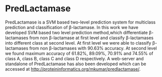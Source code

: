 # PredLactamase
PredLactamase is a SVM based two-level prediction system for multiclass prediction and classification of β-lactamase.
In this work we have developed SVM based two level prediction method,which differentiate β-lactamases from non β-lactamase at first level 
and classify β-lactamases into different class at second level.
At first level we were able to classify β-lactamases from non β-lactamases with 90.63% accuracy.
At second level we found maximum accuracy of 61.82%, 89.09%, 70.91% and 74.55% of class A, class B, class C and class D respectively.
A web-server and standalone of PredLactamase has also been developed  which can be accessed at http://proteininformatics.org/mkumar/predlactamase/.
